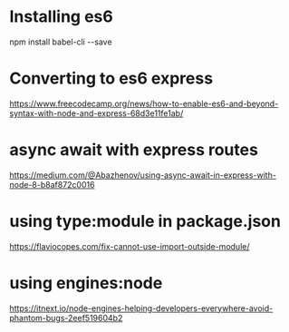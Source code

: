 # Installing es6

npm install babel-cli --save

# Converting to es6 express

https://www.freecodecamp.org/news/how-to-enable-es6-and-beyond-syntax-with-node-and-express-68d3e11fe1ab/

# async await with express routes

https://medium.com/@Abazhenov/using-async-await-in-express-with-node-8-b8af872c0016

# using type:module in package.json

https://flaviocopes.com/fix-cannot-use-import-outside-module/

# using engines:node 

https://itnext.io/node-engines-helping-developers-everywhere-avoid-phantom-bugs-2eef519604b2

